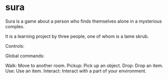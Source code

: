 # sura

Sura is a game about a person who finds themselves alone in a mysterious complex.

It is a learning project by three people, one of whom is a lame skrub.

Controls:

Global commands:

Walk:
Move to another room.
Pickup:
Pick up an object.
Drop:
Drop an item.
Use:
Use an item.
Interact:
Interact with a part of your environment.